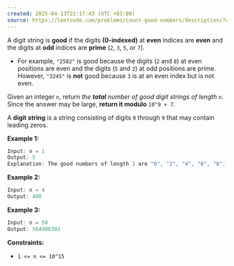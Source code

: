 ```yaml
---
created: 2025-04-13T22:17:43 (UTC +03:00)
source: https://leetcode.com/problems/count-good-numbers/description/?envType=daily-question&envId=2025-04-13
---
```

A digit string is **good** if the digits **(0-indexed)** at **even** indices are **even** and the digits at **odd** indices are **prime** (`2`, `3`, `5`, or `7`).

-   For example, `"2582"` is good because the digits (`2` and `8`) at even positions are even and the digits (`5` and `2`) at odd positions are prime. However, `"3245"` is **not** good because `3` is at an even index but is not even.

Given an integer `n`, return _the **total** number of good digit strings of length_ `n`. Since the answer may be large, **return it modulo** `10^9 + 7`.

A **digit string** is a string consisting of digits `0` through `9` that may contain leading zeros.


**Example 1:**

``` Java
Input: n = 1
Output: 5
Explanation: The good numbers of length 1 are "0", "2", "4", "6", "8".
```


**Example 2:**

``` Java
Input: n = 4
Output: 400
```


**Example 3:**

``` Java
Input: n = 50
Output: 564908303
```

**Constraints:**

-   `1 <= n <= 10^15`
